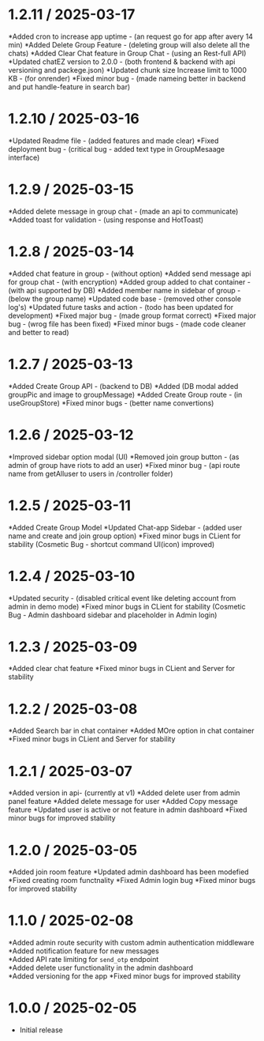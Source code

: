 # 1.2.11 / 2025-03-17

*Added cron to increase app uptime - (an request go for app after avery 14 min)
*Added Delete Group Feature - (deleting group will also delete all the chats)
*Added Clear Chat feature in Group Chat - (using an Rest-full API)
*Updated chatEZ version to 2.0.0 - (both frontend & backend with api versioning and packege.json)
*Updated chunk size Increase limit to 1000 KB - (for onrender)
*Fixed minor bug - (made nameing better in backend and put handle-feature in search bar)

# 1.2.10 / 2025-03-16

*Updated Readme file - (added features and made clear)
*Fixed deployment bug - (critical bug - added text type in GroupMesaage interface)

# 1.2.9 / 2025-03-15

*Added delete message in group chat - (made an api to communicate)
*Added toast for validation - (using response and HotToast)

# 1.2.8 / 2025-03-14

*Added chat feature in group - (without option)
*Added send message api for group chat - (with encryption)
*Added group added to chat container - (with api supported by DB)
*Added member name in sidebar of group - (below the group name)
*Updated code base - (removed other console log's)
*Updated future tasks and action - (todo has been updated for development) 
*Fixed major bug - (made group format correct)
*Fixed major bug - (wrog file has been fixed)
*Fixed minor bugs - (made code cleaner and better to read)

# 1.2.7 / 2025-03-13

*Added Create Group API - (backend to DB)
*Added (DB modal added groupPic and image to groupMessage)
*Added Create Group route - (in useGroupStore)
*Fixed minor bugs - (better name convertions)

# 1.2.6 / 2025-03-12

*Improved sidebar option modal (UI)
*Removed join group button - (as admin of group have riots to add an user)
*Fixed minor bug - (api route name from getAlluser to users in /controller folder)

# 1.2.5 / 2025-03-11

*Added Create Group Model
*Updated Chat-app Sidebar - (added user name and create and join group option)
*Fixed minor bugs in CLient for stability (Cosmetic Bug - shortcut command UI(icon) improved)

# 1.2.4 / 2025-03-10

*Updated security - (disabled critical event like deleting account from admin in demo mode)
*Fixed minor bugs in CLient for stability (Cosmetic Bug - Admin dashboard sidebar and placeholder in Admin login)

# 1.2.3 / 2025-03-09

*Added clear chat feature
*Fixed minor bugs in CLient and Server for stability

# 1.2.2 / 2025-03-08

*Added Search bar in chat container
*Added MOre option in chat container
*Fixed minor bugs in CLient and Server for stability

# 1.2.1 / 2025-03-07

*Added version in api- (currently at v1)
*Added delete user from admin panel feature
*Added delete message for user
*Added Copy message feature
*Updated user is active or not feature in admin dashboard
*Fixed minor bugs for improved stability

# 1.2.0 / 2025-03-05

*Added join room feature
*Updated admin dashboard has been modefied
*Fixed creating room functnality
*Fixed Admin login bug 
*Fixed minor bugs for improved stability

# 1.1.0 / 2025-02-08

*Added admin route security with custom admin authentication middleware  
*Added notification feature for new messages  
*Added API rate limiting for `send_otp` endpoint  
*Added delete user functionality in the admin dashboard  
*Added versioning for the app
*Fixed minor bugs for improved stability

# 1.0.0 / 2025-02-05

- Initial release
